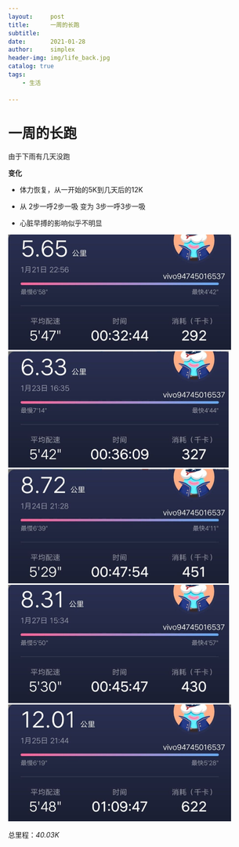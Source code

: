 ```yaml
---
layout:     post
title:      一周的长跑
subtitle:   
date:       2021-01-28
author:     simplex
header-img: img/life_back.jpg
catalog: true
tags:
    - 生活

---
```


# 一周的长跑

由于下雨有几天没跑

**变化**

- 体力恢复，从一开始的5K到几天后的12K

- 从 2步一呼2步一吸 变为 3步一呼3步一吸

- 心脏早搏的影响似乎不明显



<img src="https://raw.githubusercontent.com/icanflyhigh/icanflyhigh.github.io/main/_posts/pic/post2/1.jpg" alt="作者太菜，所以你看不到" style="zoom:50%;" />

<img src="https://raw.githubusercontent.com/icanflyhigh/icanflyhigh.github.io/main/_posts/pic/post2/2.jpg" alt="作者太菜，所以你看不到" style="zoom:50%;" />

<img src="https://raw.githubusercontent.com/icanflyhigh/icanflyhigh.github.io/main/_posts/pic/post2/3.jpg" alt="作者太菜，所以你看不到" style="zoom:50%;" />

<img src="https://raw.githubusercontent.com/icanflyhigh/icanflyhigh.github.io/main/_posts/pic/post2/4.jpg" alt="作者太菜，所以你看不到" style="zoom:50%;" />

<img src="https://raw.githubusercontent.com/icanflyhigh/icanflyhigh.github.io/main/_posts/pic/post2/5.jpg" alt="作者太菜，所以你看不到" style="zoom:50%;" />



总里程：*40.03K*





